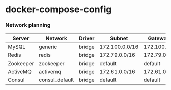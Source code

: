# docker-compose-config

### Network planning

| Server    | Network        | Driver | Subnet         | Gateway     |
| --------- | -------------- | ------ | -------------- | ----------- |
| MySQL     | generic        | bridge | 172.100.0.0/16 | 172.100.0.1 |
| Redis     | redis          | bridge | 172.79.0.0/16  | 172.79.0.1  |
| Zookeeper | zookeeper      | bridge | default        | default     |
| ActiveMQ  | activemq       | bridge | 172.61.0.0/16  | 172.61.0.1  |
| Consul    | consul_default | bridge | default        | default     |